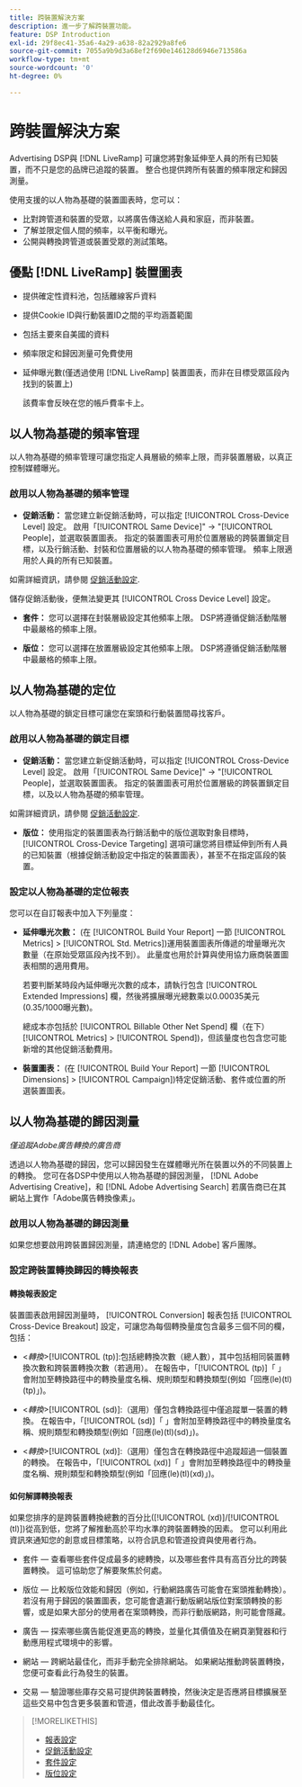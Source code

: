 ```yaml
---
title: 跨裝置解決方案
description: 進一步了解跨裝置功能。
feature: DSP Introduction
exl-id: 29f8ec41-35a6-4a29-a638-82a2929a8fe6
source-git-commit: 7055a9b9d3a68ef2f690e146128d6946e713586a
workflow-type: tm+mt
source-wordcount: '0'
ht-degree: 0%

---
```


# 跨裝置解決方案

Advertising DSP與 [!DNL LiveRamp] 可讓您將對象延伸至人員的所有已知裝置，而不只是您的品牌已追蹤的裝置。 整合也提供跨所有裝置的頻率限定和歸因測量。

使用支援的以人物為基礎的裝置圖表時，您可以：

* 比對跨管道和裝置的受眾，以將廣告傳送給人員和家庭，而非裝置。
* 了解並限定個人間的頻率，以平衡和曝光。
* 公開與轉換跨管道或裝置受眾的測試策略。

## 優點 [!DNL LiveRamp] 裝置圖表

* 提供確定性資料池，包括離線客戶資料

* 提供Cookie ID與行動裝置ID之間的平均涵蓋範圍

* 包括主要來自美國的資料

* 頻率限定和歸因測量可免費使用

* 延伸曝光數(僅透過使用 [!DNL LiveRamp] 裝置圖表，而非在目標受眾區段內找到的裝置上)

   該費率會反映在您的帳戶費率卡上。

## 以人物為基礎的頻率管理

以人物為基礎的頻率管理可讓您指定人員層級的頻率上限，而非裝置層級，以真正控制媒體曝光。

### 啟用以人物為基礎的頻率管理

* **促銷活動：** 當您建立新促銷活動時，可以指定 [!UICONTROL Cross-Device Level] 設定。 啟用「[!UICONTROL Same Device]&quot; -> &quot;[!UICONTROL People]，並選取裝置圖表。 指定的裝置圖表可用於位置層級的跨裝置鎖定目標，以及行銷活動、封裝和位置層級的以人物為基礎的頻率管理。 頻率上限適用於人員的所有已知裝置。

如需詳細資訊，請參閱 [促銷活動設定](/help/dsp/campaign-management/campaigns/campaign-settings.md).

儲存促銷活動後，便無法變更其 [!UICONTROL Cross Device Level] 設定。

* **套件：**  您可以選擇在封裝層級設定其他頻率上限。 DSP將遵循促銷活動階層中最嚴格的頻率上限。

* **版位：** 您可以選擇在放置層級設定其他頻率上限。 DSP將遵循促銷活動階層中最嚴格的頻率上限。

## 以人物為基礎的定位

以人物為基礎的鎖定目標可讓您在案頭和行動裝置間尋找客戶。

### 啟用以人物為基礎的鎖定目標

* **促銷活動：** 當您建立新促銷活動時，可以指定 [!UICONTROL Cross-Device Level] 設定。 啟用「[!UICONTROL Same Device]&quot; -> &quot;[!UICONTROL People]，並選取裝置圖表。 指定的裝置圖表可用於位置層級的跨裝置鎖定目標，以及以人物為基礎的頻率管理。

如需詳細資訊，請參閱 [促銷活動設定](/help/dsp/campaign-management/campaigns/campaign-settings.md).

* **版位：** 使用指定的裝置圖表為行銷活動中的版位選取對象目標時， [!UICONTROL Cross-Device Targeting] 選項可讓您將目標延伸到所有人員的已知裝置（根據促銷活動設定中指定的裝置圖表），甚至不在指定區段的裝置。

### 設定以人物為基礎的定位報表

您可以在自訂報表中加入下列量度：

* **延伸曝光次數：** (在 [!UICONTROL Build Your Report] 一節 [!UICONTROL Metrics] > [!UICONTROL Std. Metrics])運用裝置圖表所傳遞的增量曝光次數量（在原始受眾區段內找不到）。 此量度也用於計算與使用協力廠商裝置圖表相關的適用費用。

   若要判斷某時段內延伸曝光次數的成本，請執行包含 [!UICONTROL Extended Impressions] 欄，然後將擴展曝光總數乘以0.00035美元(0.35/1000曝光數)。

   總成本亦包括於 [!UICONTROL Billable Other Net Spend] 欄（在下） [!UICONTROL Metrics] > [!UICONTROL Spend])，但該量度也包含您可能新增的其他促銷活動費用。

* **裝置圖表：** (在 [!UICONTROL Build Your Report] 一節 [!UICONTROL Dimensions] > [!UICONTROL Campaign])特定促銷活動、套件或位置的所選裝置圖表。

## 以人物為基礎的歸因測量

*僅追蹤Adobe廣告轉換的廣告商*

透過以人物為基礎的歸因，您可以歸因發生在媒體曝光所在裝置以外的不同裝置上的轉換。 您可在各DSP中使用以人物為基礎的歸因測量， [!DNL Adobe Advertising Creative]，和 [!DNL Adobe Advertising Search] 若廣告商已在其網站上實作「Adobe廣告轉換像素」。

### 啟用以人物為基礎的歸因測量

如果您想要啟用跨裝置歸因測量，請連絡您的 [!DNL Adobe] 客戶團隊。

### 設定跨裝置轉換歸因的轉換報表

#### 轉換報表設定

裝置圖表啟用歸因測量時， [!UICONTROL Conversion] 報表包括 [!UICONTROL Cross-Device Breakout] 設定，可讓您為每個轉換量度包含最多三個不同的欄，包括：

* &lt;*轉換*>[!UICONTROL (tp)]:包括總轉換次數（總人數），其中包括相同裝置轉換次數和跨裝置轉換次數（若適用）。 在報告中，「[!UICONTROL (tp)]「 」會附加至轉換路徑中的轉換量度名稱、規則類型和轉換類型(例如「回應(le)(tl)(tp)」)。

* &lt;*轉換*>[!UICONTROL (sd)]:（選用）僅包含轉換路徑中僅追蹤單一裝置的轉換。 在報告中，「[!UICONTROL (sd)]「 」會附加至轉換路徑中的轉換量度名稱、規則類型和轉換類型(例如「回應(le)(tl)(sd)」)。

* &lt;*轉換*>[!UICONTROL (xd)]:（選用）僅包含在轉換路徑中追蹤超過一個裝置的轉換。 在報告中，「[!UICONTROL (xd)]「 」會附加至轉換路徑中的轉換量度名稱、規則類型和轉換類型(例如「回應(le)(tl)(xd)」)。

#### 如何解譯轉換報表

如果您排序的是跨裝置轉換總數的百分比([!UICONTROL (xd)]/[!UICONTROL (tl)])從高到低，您將了解推動高於平均水準的跨裝置轉換的因素。 您可以利用此資訊來通知您的創意或目標策略，以符合訊息和管道投資與使用者行為。

* 套件 — 查看哪些套件促成最多的總轉換，以及哪些套件具有高百分比的跨裝置轉換。 這可協助您了解要聚焦於何處。

* 版位 — 比較版位效能和歸因（例如，行動網路廣告可能會在案頭推動轉換）。 若沒有用于歸因的裝置圖表，您可能會遺漏行動版網站版位對案頭轉換的影響，或是如果大部分的使用者在案頭轉換，而非行動版網路，則可能會隱藏。

* 廣告 — 探索哪些廣告能促進更高的轉換，並量化其價值及在網頁瀏覽器和行動應用程式環境中的影響。

* 網站 — 跨網站最佳化，而非手動完全排除網站。 如果網站推動跨裝置轉換，您便可查看此行為發生的裝置。

* 交易 — 驗證哪些庫存交易可提供跨裝置轉換，然後決定是否應將目標擴展至這些交易中包含更多裝置和管道，借此改善手動最佳化。

>[!MORELIKETHIS]
>
>* [報表設定](/help/dsp/reports/report-settings.md)
>* [促銷活動設定](/help/dsp/campaign-management/campaigns/campaign-settings.md)
>* [套件設定](/help/dsp/campaign-management/packages/package-settings.md)
>* [版位設定](/help/dsp/campaign-management/placements/placement-settings.md)

